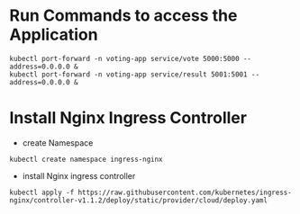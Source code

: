 # Run Commands to access the Application
```
kubectl port-forward -n voting-app service/vote 5000:5000 --address=0.0.0.0 &
kubectl port-forward -n voting-app service/result 5001:5001 --address=0.0.0.0 &
```

# Install Nginx Ingress Controller
- create Namespace
```
kubectl create namespace ingress-nginx
```
- install Nginx ingress controller
```
kubectl apply -f https://raw.githubusercontent.com/kubernetes/ingress-nginx/controller-v1.1.2/deploy/static/provider/cloud/deploy.yaml
```